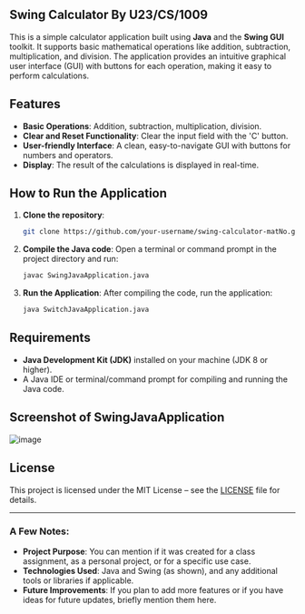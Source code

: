 ## Swing Calculator By U23/CS/1009

This is a simple calculator application built using **Java** and the **Swing GUI** toolkit. It supports basic mathematical operations like addition, subtraction, multiplication, and division. The application provides an intuitive graphical user interface (GUI) with buttons for each operation, making it easy to perform calculations.

## Features

- **Basic Operations**: Addition, subtraction, multiplication, division.
- **Clear and Reset Functionality**: Clear the input field with the 'C' button.
- **User-friendly Interface**: A clean, easy-to-navigate GUI with buttons for numbers and operators.
- **Display**: The result of the calculations is displayed in real-time.

## How to Run the Application

1. **Clone the repository**:
   ```bash
   git clone https://github.com/your-username/swing-calculator-matNo.git
   ```
   
2. **Compile the Java code**:
   Open a terminal or command prompt in the project directory and run:
   ```bash
   javac SwingJavaApplication.java
   ```

3. **Run the Application**:
   After compiling the code, run the application:
   ```bash
   java SwitchJavaApplication.java
   ```

## Requirements

- **Java Development Kit (JDK)** installed on your machine (JDK 8 or higher).
- A Java IDE or terminal/command prompt for compiling and running the Java code.

## Screenshot of SwingJavaApplication
![image](https://github.com/user-attachments/assets/62aa20a4-4892-445b-ac03-92ade0292f2c)


## License

This project is licensed under the MIT License – see the [LICENSE](LICENSE) file for details.

---

### A Few Notes:
- **Project Purpose**: You can mention if it was created for a class assignment, as a personal project, or for a specific use case.
- **Technologies Used**: Java and Swing (as shown), and any additional tools or libraries if applicable.
- **Future Improvements**: If you plan to add more features or if you have ideas for future updates, briefly mention them here.


